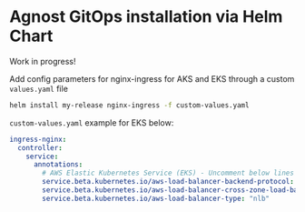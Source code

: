 # Agnost GitOps installation via Helm Chart

Work in progress!

Add config parameters for nginx-ingress for AKS and EKS through a custom `values.yaml` file

```bash
helm install my-release nginx-ingress -f custom-values.yaml
```

`custom-values.yaml` example for EKS below:

```yaml
ingress-nginx:
  controller:
    service:
      annotations:
        # AWS Elastic Kubernetes Service (EKS) - Uncomment below lines to add EKS specific annotations
        service.beta.kubernetes.io/aws-load-balancer-backend-protocol: "tcp"
        service.beta.kubernetes.io/aws-load-balancer-cross-zone-load-balancing-enabled: "true"
        service.beta.kubernetes.io/aws-load-balancer-type: "nlb"
```
